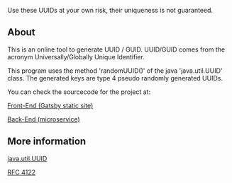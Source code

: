 Use these UUIDs at your own risk, their uniqueness is not guaranteed.

## About
This is an online tool to generate UUID / GUID. UUID/GUID comes from the acronym Universally/Globally Unique Identifier.

This program uses the method 'randomUUID()' of the java 'java.util.UUID' class. The generated keys are type 4 pseudo randomly generated UUIDs.

You can check the sourcecode for the project at:

[Front-End (Gatsby static site)](https://github.com/manusa/com.marcnuri.www)

[Back-End (microservice)](https://github.com/manusa/com.marcnuri.uuid)

## More information
[java.util.UUID](http://docs.oracle.com/javase/8/docs/api/java/util/UUID.html)

[RFC 4122](http://www.ietf.org/rfc/rfc4122.txt)
